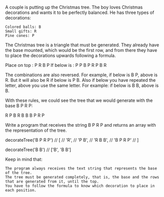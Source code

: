 A couple is putting up the Christmas tree. The boy loves Christmas decorations and wants it to be perfectly balanced. He has three types of decorations:

    Colored balls: B
    Small gifts: R
    Pine cones: P

The Christmas tree is a triangle that must be generated. They already have the base mounted, which would be the first row, and from there they have to place the decorations upwards following a formula.

Place on top : P R B P
If below is : P P B P R P B R

The combinations are also reversed. For example, if below is B P, above is R. But it will also be R if below is P B. Also if below you have repeated the letter, above you use the same letter. For example: if below is B B, above is B.

With these rules, we could see the tree that we would generate with the base B P R P:

R
P B
R B B
B P R P

Write a program that receives the string B P R P and returns an array with the representation of the tree.

decorateTree('B P R P')
// [
// 'R',
// 'P B',
// 'R B B',
// 'B P R P'
// ]

decorateTree('B B') // ['B', 'B B']

Keep in mind that:

    The program always receives the text string that represents the base of the tree.
    The tree must be generated completely, that is, the base and the rows that are generated from it, until the top.
    You have to follow the formula to know which decoration to place in each position.
